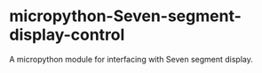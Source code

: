 # micropython-Seven-segment-display-control
A micropython module for interfacing with Seven segment display.
